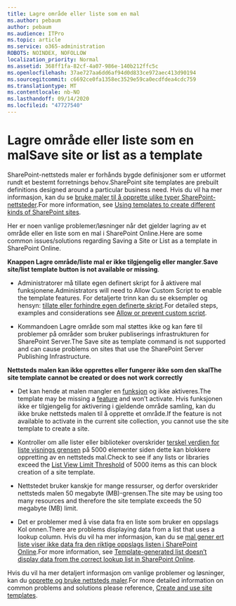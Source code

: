 ```yaml
---
title: Lagre område eller liste som en mal
ms.author: pebaum
author: pebaum
ms.audience: ITPro
ms.topic: article
ms.service: o365-administration
ROBOTS: NOINDEX, NOFOLLOW
localization_priority: Normal
ms.assetid: 368ff1fa-82cf-4a07-986e-140b212ffc5c
ms.openlocfilehash: 37ae727aa6dd6af94d0d833ce972aec413d90194
ms.sourcegitcommit: c6692ce0fa1358ec3529e59ca0ecdfdea4cdc759
ms.translationtype: MT
ms.contentlocale: nb-NO
ms.lasthandoff: 09/14/2020
ms.locfileid: "47727540"
---
```

# <a name="save-site-or-list-as-a-template"></a><span data-ttu-id="30c32-102">Lagre område eller liste som en mal</span><span class="sxs-lookup"><span data-stu-id="30c32-102">Save site or list as a template</span></span>

<span data-ttu-id="30c32-103">SharePoint-nettsteds maler er forhånds bygde definisjoner som er utformet rundt et bestemt forretnings behov.</span><span class="sxs-lookup"><span data-stu-id="30c32-103">SharePoint site templates are prebuilt definitions designed around a particular business need.</span></span> <span data-ttu-id="30c32-104">Hvis du vil ha mer informasjon, kan du se [bruke maler til å opprette ulike typer SharePoint-nettsteder](https://support.office.com/article/using-templates-to-create-different-kinds-of-sharepoint-sites-449eccec-ff99-4cf3-b62e-dcfee37e8da4).</span><span class="sxs-lookup"><span data-stu-id="30c32-104">For more information, see [Using templates to create different kinds of SharePoint sites](https://support.office.com/article/using-templates-to-create-different-kinds-of-sharepoint-sites-449eccec-ff99-4cf3-b62e-dcfee37e8da4).</span></span>

<span data-ttu-id="30c32-105">Her er noen vanlige problemer/løsninger når det gjelder lagring av et område eller en liste som en mal i SharePoint Online.</span><span class="sxs-lookup"><span data-stu-id="30c32-105">Here are some common issues/solutions regarding Saving a Site or List as a template in SharePoint Online.</span></span>

<span data-ttu-id="30c32-106">**Knappen Lagre område/liste mal er ikke tilgjengelig eller mangler**.</span><span class="sxs-lookup"><span data-stu-id="30c32-106">**Save site/list template button is not available or missing**.</span></span> 

- <span data-ttu-id="30c32-107">Administratorer må tillate egen definert skript for å aktivere mal funksjonene.</span><span class="sxs-lookup"><span data-stu-id="30c32-107">Administrators will need to Allow Custom Script to enable the template features.</span></span> <span data-ttu-id="30c32-108">For detaljerte trinn kan du se eksempler og hensyn: [tillate eller forhindre egen definerte skript](https://docs.microsoft.com/sharepoint/allow-or-prevent-custom-script).</span><span class="sxs-lookup"><span data-stu-id="30c32-108">For detailed steps, examples and considerations see [Allow or prevent custom script](https://docs.microsoft.com/sharepoint/allow-or-prevent-custom-script).</span></span>


- <span data-ttu-id="30c32-109">Kommandoen Lagre område som mal støttes ikke og kan føre til problemer på områder som bruker publiserings infrastrukturen for SharePoint Server.</span><span class="sxs-lookup"><span data-stu-id="30c32-109">The Save site as template command is not supported and can cause problems on sites that use the SharePoint Server Publishing Infrastructure.</span></span>


<span data-ttu-id="30c32-110">**Nettsteds malen kan ikke opprettes eller fungerer ikke som den skal**</span><span class="sxs-lookup"><span data-stu-id="30c32-110">**The site template cannot be created or does not work correctly**</span></span>

- <span data-ttu-id="30c32-111">Det kan hende at malen mangler en [funksjon](https://social.technet.microsoft.com/wiki/contents/articles/14423.sharepoint-2013-existing-features-guid.aspx) og ikke aktiveres.</span><span class="sxs-lookup"><span data-stu-id="30c32-111">The template may be missing a [feature](https://social.technet.microsoft.com/wiki/contents/articles/14423.sharepoint-2013-existing-features-guid.aspx) and won’t activate.</span></span> <span data-ttu-id="30c32-112">Hvis funksjonen ikke er tilgjengelig for aktivering i gjeldende område samling, kan du ikke bruke nettsteds malen til å opprette et område.</span><span class="sxs-lookup"><span data-stu-id="30c32-112">If the feature is not available to activate in the current site collection, you cannot use the site template to create a site.</span></span>


- <span data-ttu-id="30c32-113">Kontroller om alle lister eller biblioteker overskrider [terskel verdien for liste visnings grensen](https://support.office.com/article/Manage-large-lists-and-libraries-in-SharePoint-B8588DAE-9387-48C2-9248-C24122F07C59) på 5000 elementer siden dette kan blokkere oppretting av en nettsteds mal.</span><span class="sxs-lookup"><span data-stu-id="30c32-113">Check to see if any lists or libraries exceed the [List View Limit Threshold](https://support.office.com/article/Manage-large-lists-and-libraries-in-SharePoint-B8588DAE-9387-48C2-9248-C24122F07C59) of 5000 items as this can block creation of a site template.</span></span>


- <span data-ttu-id="30c32-114">Nettstedet bruker kanskje for mange ressurser, og derfor overskrider nettsteds malen 50 megabyte (MB)-grensen.</span><span class="sxs-lookup"><span data-stu-id="30c32-114">The site may be using too many resources and therefore the site template exceeds the 50 megabyte (MB) limit.</span></span>


- <span data-ttu-id="30c32-115">Det er problemer med å vise data fra en liste som bruker en oppslags Kol onnen.</span><span class="sxs-lookup"><span data-stu-id="30c32-115">There are problems displaying data from a list that uses a lookup column.</span></span> <span data-ttu-id="30c32-116">Hvis du vil ha mer informasjon, kan du se [mal gener ert liste viser ikke data fra den riktige oppslags listen i SharePoint Online](https://docs.microsoft.com/sharepoint/support/lists-and-libraries/template-generated-list-incorrect-data).</span><span class="sxs-lookup"><span data-stu-id="30c32-116">For more information, see [Template-generated list doesn’t display data from the correct lookup list in SharePoint Online](https://docs.microsoft.com/sharepoint/support/lists-and-libraries/template-generated-list-incorrect-data).</span></span>


<span data-ttu-id="30c32-117">Hvis du vil ha mer detaljert informasjon om vanlige problemer og løsninger, kan du [opprette og bruke nettsteds maler](https://support.office.com/article/Create-and-use-site-templates-60371B0F-00E0-4C49-A844-34759EBDD989).</span><span class="sxs-lookup"><span data-stu-id="30c32-117">For more detailed information on common problems and solutions please reference, [Create and use site templates](https://support.office.com/article/Create-and-use-site-templates-60371B0F-00E0-4C49-A844-34759EBDD989).</span></span>

